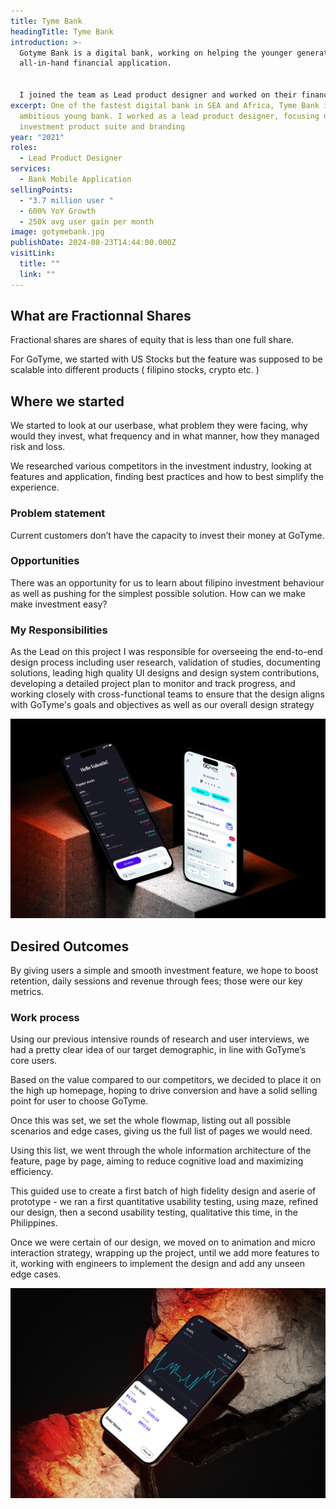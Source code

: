 ```yaml
---
title: Tyme Bank
headingTitle: Tyme Bank
introduction: >-
  Gotyme Bank is a digital bank, working on helping the younger generation get a
  all-in-hand financial application.


  I joined the team as Lead product designer and worked on their financial investment product suite, in particular fractional shares
excerpt: One of the fastest digital bank in SEA and Africa, Tyme Bank is an
  ambitious young bank. I worked as a lead product designer, focusing on their
  investment product suite and branding
year: "2021"
roles:
  - Lead Product Designer
services:
  - Bank Mobile Application
sellingPoints:
  - "3.7 million user "
  - 600% YoY Growth
  - 250k avg user gain per month
image: gotymebank.jpg
publishDate: 2024-08-23T14:44:00.000Z
visitLink:
  title: ""
  link: ""
---
```

## What are Fractionnal Shares

Fractional shares are shares of equity that is less than one full share.

For GoTyme, we started with US Stocks but the feature was supposed to be scalable into different products ( filipino stocks, crypto etc. )

## Where we started

We started to look at our userbase, what problem they were facing, why would they invest, what frequency and in what manner, how they managed risk and loss.

We researched various competitors in the investment industry, looking at features and application, finding best practices and how to best simplify the experience.

### Problem statement

Current customers don’t have the capacity to invest their money at GoTyme.

### Opportunities

There was an opportunity for us to learn about filipino investment behaviour as well as pushing for the simplest possible solution. How can we make make investment easy?

### My Responsibilities

As the Lead on this project I was responsible for overseeing the end-to-end design process including user research, validation of studies, documenting solutions, leading high quality UI designs and design system contributions, developing a detailed project plan to monitor and track progress, and working closely with cross-functional teams to ensure that the design aligns with GoTyme's goals and objectives as well as our overall design strategy

![phone mockup](gotymebank-1.jpg)

## Desired Outcomes

By giving users a simple and smooth investment feature, we hope to boost retention, daily sessions and revenue through fees; those were our key metrics.

### Work process

Using our previous intensive rounds of research and user interviews, we had a pretty clear idea of our target demographic, in line with GoTyme’s core users.

Based on the value compared to our competitors, we decided to place it on the high up homepage, hoping to drive conversion and have a solid selling point for user to choose GoTyme.

Once this was set, we set the whole flowmap, listing out all possible scenarios and edge cases, giving us the full list of pages we would need.

Using this list, we went through the whole information architecture of the feature, page by page, aiming to reduce cognitive load and maximizing efficiency.

This guided use to create a first batch of high fidelity design and aserie of prototype - we ran a first quantitative usability testing, using maze, refined our design, then a second usability testing, qualitative this time, in the Philippines.

Once we were certain of our design, we moved on to animation and micro interaction strategy, wrapping up the project, until we add more features to it, working with engineers to implement the design and add any unseen edge cases.

![phone mockup](gotymebank-2.jpg)
